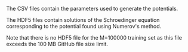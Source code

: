 The CSV files contain the parameters used to generate the potentials.

The HDF5 files contain solutions of the Schroedinger equation corresponding
to the potential found using Numerov's method.

Note that there is no HDF5 file for the M=100000 training set as this file exceeds
the 100 MB GitHub file size limit.

